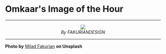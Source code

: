 # Omkaar's Image of the Hour

---

<div align="center">

<a href="https://unsplash.com/photos/curled-paper-layers-create-abstract-shapes-19E9sG1s5OA">
  <img src="https://images.unsplash.com/photo-1751517298236-b9150faa3dfd?crop=entropy&cs=tinysrgb&fit=max&fm=jpg&ixid=M3w3NjA2Nzh8MHwxfHJhbmRvbXx8fHx8fHx8fDE3NTMwNTk2MDB8&ixlib=rb-4.1.0&q=80&w=1080" style="max-width:100%; height:auto;">
</a>

<br>
<i>By FAKURIANDESIGN</i>

</div>

---

**Photo by** [Milad Fakurian](https://unsplash.com/@fakurian) **on Unsplash**
